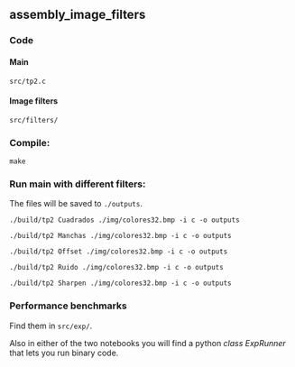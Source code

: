 ## assembly_image_filters

### Code
#### Main
`src/tp2.c`
#### Image filters
`src/filters/`


### Compile:

`make`

### Run main with different filters:
The files will be saved to `./outputs`.

`./build/tp2 Cuadrados ./img/colores32.bmp -i c -o outputs`

`./build/tp2 Manchas ./img/colores32.bmp -i c -o outputs`

`./build/tp2 Offset ./img/colores32.bmp -i c -o outputs`

`./build/tp2 Ruido ./img/colores32.bmp -i c -o outputs`

`./build/tp2 Sharpen ./img/colores32.bmp -i c -o outputs`

### Performance benchmarks
Find them in `src/exp/`.

Also in either of the two notebooks you will find a python *class ExpRunner* that lets you run binary code.
